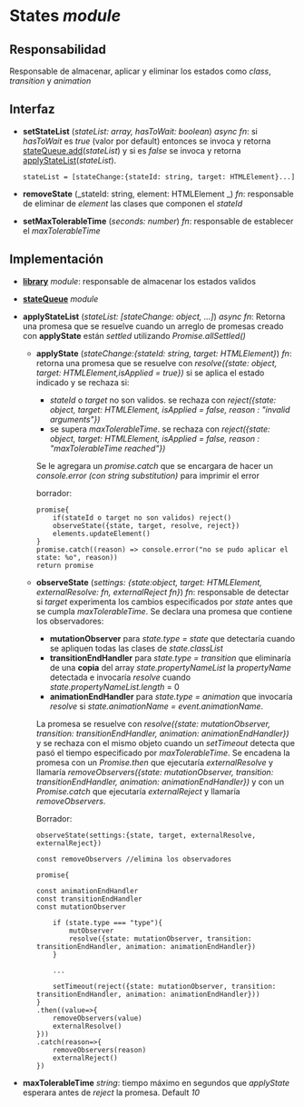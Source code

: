 # States _module_

## Responsabilidad

Responsable de almacenar, aplicar y eliminar los estados como _class_, _transition_ y _animation_

## Interfaz

-   **setStateList** (_stateList: array, hasToWait: boolean_) _async fn_: si _hasToWait_ es _true_ (valor por default) entonces se invoca y retorna [stateQueue.add](./states/stateQueue.md#interfaz)(_stateList_) y si es _false_ se invoca y retorna [applyStateList](#implementación)(_stateList_).

    ```
    stateList = [stateChange:{stateId: string, target: HTMLElement}...]
    ```

-   **removeState** (_stateId: string, element: HTMLElement _) _fn_: responsable de eliminar de _element_ las clases que componen el _stateId_

-   **setMaxTolerableTime** (_seconds: number_) _fn_: responsable de establecer el _maxTolerableTime_

## Implementación

-   [**library**](./states/library.md) _module_: responsable de almacenar los estados validos
-   **[stateQueue](./states/stateQueue.md)** _module_
-   **applyStateList** (_stateList: [stateChange: object, ...]_) _async fn_: Retorna una promesa que se resuelve cuando un arreglo de promesas creado con **applyState** están _settled_ utilizando _Promise.allSettled()_

    -   **applyState** (_stateChange:{stateId: string, target: HTMLElement}_) _fn_: retorna una promesa que se resuelve con _resolve({state: object, target: HTMLElement,isApplied = true})_ si se aplica el estado indicado y se rechaza si:

        -   _stateId_ o _target_ no son validos. se rechaza con _reject({state: object, target: HTMLElement, isApplied = false, reason : "invalid arguments"})_
        -   se supera _maxTolerableTime_. se rechaza con _reject({state: object, target: HTMLElement, isApplied = false, reason : "maxTolerableTime reached"})_

        Se le agregara un _promise.catch_ que se encargara de hacer un _console.error (con string substitution)_ para imprimir el error

        borrador:

        ```
        promise{
            if(stateId o target no son validos) reject()
            observeState({state, target, resolve, reject})
            elements.updateElement()
        }
        promise.catch((reason) => console.error("no se pudo aplicar el state: %o", reason))
        return promise
        ```

    -   **observeState** (_settings: {state:object, target: HTMLElement, externalResolve: fn, externalReject fn}_) _fn_: responsable de detectar si _target_ experimenta los cambios especificados por _state_ antes que se cumpla _maxTolerableTime_. Se declara una promesa que contiene los observadores:

        -   **mutationObserver** para _state.type = state_ que detectaría cuando se apliquen todas las clases de _state.classList_
        -   **transitionEndHandler** para _state.type = transition_ que eliminaría de una **copia** del array _state.propertyNameList_ la _propertyName_ detectada e invocaría _resolve_ cuando _state.propertyNameList.length_ = 0
        -   **animationEndHandler** para _state.type = animation_ que invocaría _resolve_ si _state.animationName = event.animationName_.

        La promesa se resuelve con _resolve({state: mutationObserver, transition: transitionEndHandler, animation: animationEndHandler})_ y se rechaza con el mismo objeto cuando un _setTimeout_ detecta que pasó el tiempo especificado por _maxTolerableTime_. Se encadena la promesa con un _Promise.then_ que ejecutaría _externalResolve_ y llamaría _removeObservers({state: mutationObserver, transition: transitionEndHandler, animation: animationEndHandler})_ y con un _Promise.catch_ que ejecutaría _externalReject_ y llamaría _removeObservers_.

        Borrador:

        ```
        observeState(settings:{state, target, externalResolve, externalReject})

        const removeObservers //elimina los observadores

        promise{

        const animationEndHandler
        const transitionEndHandler
        const mutationObserver

            if (state.type === "type"){
                mutObserver
                resolve({state: mutationObserver, transition: transitionEndHandler, animation: animationEndHandler})
            }

            ...

            setTimeout(reject({state: mutationObserver, transition: transitionEndHandler, animation: animationEndHandler}))
        }
        .then((value=>{
            removeObservers(value)
            externalResolve()
        }))
        .catch(reason=>{
            removeObservers(reason)
            externalReject()
        })

        ```

-   **maxTolerableTime** _string_: tiempo máximo en segundos que _applyState_ esperara antes de _reject_ la promesa. Default _10_
